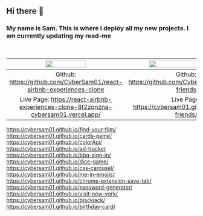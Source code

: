 ## Hi there 👋

### My name is Sam. This is where I deploy all my new projects. I am currently updating my read-me

  <br />
  
 
  
|  <img src="https://user-images.githubusercontent.com/79755067/177523717-90e0e266-346f-4f8e-8dfb-050d9cd75d99.jpg" width="60%"/> | <img src="https://user-images.githubusercontent.com/79755067/177521347-f7823032-b726-45c8-a10f-759ac9012b10.jpg" width="80%"/> |
:----------------------------------------------------------------------:|:----------------------------------------------------------------------------:
| Github: https://github.com/CyberSam01/react-airbnb-experiences-clone  |  Github: https://github.com/CyberSam01/online-friends |
| Live Page: https://react-airbnb-experiences-clone-8t2zqnzna-cybersam01.vercel.app/  | Live Page: https://cybersam01.github.io/online-friends/ |



 https://cybersam01.github.io/find-your-film/ <br />
 https://cybersam01.github.io/cards-game/ <br />
 https://cybersam01.github.io/colorApi/  <br />
 https://cybersam01.github.io/ad-tracker  <br />
 https://cybersam01.github.io/bbq-sign-in/ <br />
 https://cybersam01.github.io/dice-game/ <br />
 https://cybersam01.github.io/css-carousel/ <br />
 https://cybersam01.github.io/me-in-emojis/ <br />
 https://cybersam01.github.io/chrome-extension-save-tab/ <br />
 https://cybersam01.github.io/password-generator/ <br />
 https://cybersam01.github.io/visit-new-york/ <br />
 https://cybersam01.github.io/blackjack/ <br />
 https://cybersam01.github.io/birthday-card/ <br />
 
 
